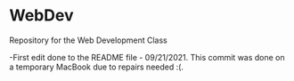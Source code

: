 # WebDev
Repository for the Web Development Class

-First edit done to the README file - 09/21/2021. This commit was done on a temporary MacBook due to repairs needed :(.